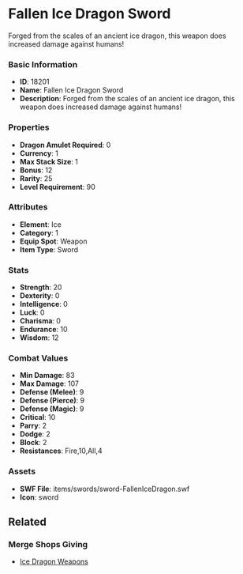 # Fallen Ice Dragon Sword

Forged from the scales of an ancient ice dragon, this weapon does increased damage against humans!

### Basic Information

- **ID**: 18201
- **Name**: Fallen Ice Dragon Sword
- **Description**: Forged from the scales of an ancient ice dragon, this weapon does increased damage against humans!

### Properties

- **Dragon Amulet Required**: 0
- **Currency**: 1
- **Max Stack Size**: 1
- **Bonus**: 12
- **Rarity**: 25
- **Level Requirement**: 90

### Attributes

- **Element**: Ice
- **Category**: 1
- **Equip Spot**: Weapon
- **Item Type**: Sword

### Stats

- **Strength**: 20
- **Dexterity**: 0
- **Intelligence**: 0
- **Luck**: 0
- **Charisma**: 0
- **Endurance**: 10
- **Wisdom**: 12

### Combat Values

- **Min Damage**: 83
- **Max Damage**: 107
- **Defense (Melee)**: 9
- **Defense (Pierce)**: 9
- **Defense (Magic)**: 9
- **Critical**: 10
- **Parry**: 2
- **Dodge**: 2
- **Block**: 2
- **Resistances**: Fire,10,All,4

### Assets

- **SWF File**: items/swords/sword-FallenIceDragon.swf
- **Icon**: sword

## Related

### Merge Shops Giving

- [Ice Dragon Weapons](../merge-shops/134-ice-dragon-weapons.md)

